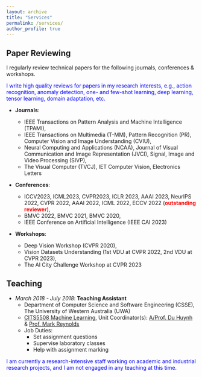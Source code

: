 ```yaml
---
layout: archive
title: "Services"
permalink: /services/
author_profile: true
---
```


<!-- Paper Reviewing
====== -->

<h2>Paper Reviewing</h2>

I regularly review technical papers for the following journals, conferences & workshops. 

<font color="blue">I write high quality reviews for papers in my research interests, e.g., action recognition, anomaly detection, one- and few-shot learning, deep learning, tensor learning, domain adaptation, etc.</font>

* **Journals**:
  * IEEE Transactions on Pattern Analysis and Machine Intelligence (TPAMI),
  * IEEE Transactions on Multimedia (T-MM), Pattern Recognition (PR), Computer Vision and Image Understanding (CVIU),
  * Neural Computing and Applications (NCAA), Journal of Visual Communication and Image Representation (JVCI), Signal, Image and Video Processing (SIVP),
  * The Visual Computer (TVCJ), IET Computer Vision, Electronics Letters
 
* **Conferences**:
  * ICCV2023, ICML2023, CVPR2023, ICLR 2023, AAAI 2023, NeurIPS 2022, CVPR 2022, AAAI 2022, ICML 2022, ECCV 2022 (<strong><font color="red">outstanding reviewer</font></strong>),
  * BMVC 2022, BMVC 2021, BMVC 2020,
  * IEEE Conference on Artificial Intelligence (IEEE CAI 2023)

* **Workshops**:
  * Deep Vision Workshop (CVPR 2020), 
  * Vision Datasets Understanding (1st VDU at CVPR 2022, 2nd VDU at CVPR 2023),
  * The AI City Challenge Workshop at CVPR 2023


<h2>Teaching</h2>

* *March 2018 - July 2018*: **Teaching Assistant**
  * Department of Computer Science and Software Engineering (CSSE), The University of Western Australia (UWA)
  * [CITS5508 Machine Learning](https://handbooks.uwa.edu.au/unitdetails?code=CITS5508), Unit Coordinator(s): [A/Prof. Du Huynh](https://research-repository.uwa.edu.au/en/persons/du-huynh) & [Prof. Mark Reynolds](https://research-repository.uwa.edu.au/en/persons/mark-reynolds)
  * Job Duties:
    * Set assignment questions
    * Supervise laboratory classes
    * Help with assignment marking

<font color="blue">I am currently a research-intensive staff working on academic and industrial research projects, and I am not engaged in any teaching at this time.</font>
